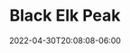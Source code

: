 ---
category: highpoint
date: "2022-04-30T20:08:08-06:00"
draft: true
elevation: 7244
images:
#- name: highpoints/black-elk-peak/IMG_0928.jpeg
#  caption: A
- name: highpoints/black-elk-peak/IMG_0929.jpeg
  caption: Rocky Landscape
- name: highpoints/black-elk-peak/IMG_0930.jpeg
  caption: Ginger Pulling Me Up Hill
#- name: highpoints/black-elk-peak/IMG_0931.jpeg
#  caption: D
#- name: highpoints/black-elk-peak/IMG_0932.jpeg
#  caption: E
#- name: highpoints/black-elk-peak/IMG_0933.jpeg
#  caption: F
- name: highpoints/black-elk-peak/IMG_0934.jpeg
  caption: View Towards The Plains
#- name: highpoints/black-elk-peak/IMG_0935.jpeg
#  caption: H
- name: highpoints/black-elk-peak/IMG_0936.jpeg
  caption: Prayer Flags At Summit
- name: highpoints/black-elk-peak/IMG_0937.jpeg
  caption: Steps Leading To Lookout Tower
- name: highpoints/black-elk-peak/IMG_0938.jpeg
  caption: Harney Peak Lookout Tower
- name: highpoints/black-elk-peak/IMG_0939.jpeg
  caption: Black Hills Landscape
- name: highpoints/black-elk-peak/IMG_0940.jpeg
  caption: More Steps
#- name: highpoints/black-elk-peak/IMG_0941.jpeg
#  caption: "N"
#- name: highpoints/black-elk-peak/IMG_0942.jpeg
#  caption: O
#- name: highpoints/black-elk-peak/IMG_0943.jpeg
#  caption: P
- name: highpoints/black-elk-peak/IMG_0944.jpeg
  caption: The Home Stretch
state: South Dakota
title: Black Elk Peak
route:
  name: "Harney Peak Trail #9"
  distance: 6.4
  elevationGain: 1499
  allTrails: https://www.alltrails.com/trail/us/south-dakota/black-elk-peak-trail
  forestService: https://www.fs.usda.gov/detail/blackhills/recreation/hiking/?cid=stelprdb5190237
  otherAgency: 
    name: Custer State Park
    link: https://gfp.sd.gov/parks/detail/custer-state-park/
  
---
